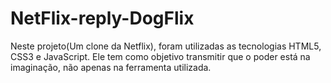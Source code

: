# NetFlix-reply-DogFlix
Neste projeto(Um clone da Netflix), foram utilizadas as tecnologias HTML5, CSS3 e JavaScript. Ele tem como objetivo transmitir que o poder está na imaginação, não apenas na ferramenta utilizada.
